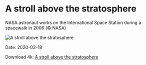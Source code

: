 # A stroll above the stratosphere

NASA astronaut works on the International Space Station during a spacewalk in 2006 (© NASA)

![A stroll above the stratosphere](https://bing.com/th?id=OHR.RobertCurbeam_EN-US9633185364_UHD.jpg&rf=LaDigue_UHD.jpg&pid=hp&w=1024&h=576)

Date: 2020-03-18

Download 4k: [A stroll above the stratosphere](https://bing.com/th?id=OHR.RobertCurbeam_EN-US9633185364_UHD.jpg&rf=LaDigue_UHD.jpg&pid=hp&w=3840&h=2160)

